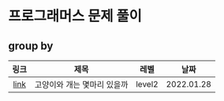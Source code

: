 # 프로그래머스 문제 풀이

## group by
링크 | 제목 | 레벨 | 날짜
:-: | :-: | :-: | :-:
[link](https://programmers.co.kr/learn/courses/30/lessons/59040) | 고양이와 개는 몇마리 있을까 | level2 | 2022.01.28
